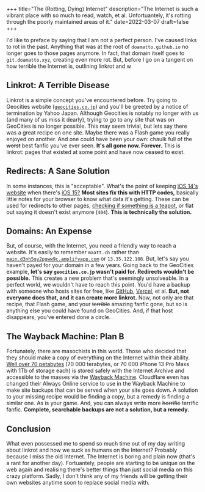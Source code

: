 +++
title="The (Rotting, Dying) Internet"
description="The Internet is such a vibrant place with so much to read, watch, et al. Unfortuantely, it's rotting through the poorly maintained areas of it."
date=2022-03-07
draft=false
+++

I'd like to preface by saying that I am not a perfect person. I've caused links to rot in the past. Anything that was at the root of `doamatto.github.io` no longer goes to those pages anymore. In fact, that domain itself goes to `git.doamatto.xyz`, creating even more rot. But, before I go on a tangent on how terrible the Internet is, outlining linkrot and w

## Linkrot: A Terrible Disease
Linkrot is a simple concept you've encountered before. Try going to Geocities website ([`geocities.co.jp`](http://geocities.co.jp)) and you'll be greeted by a notice of termination by Yahoo Japan. Although Geocities is notably no longer with us (and many of us miss it dearly), trying to go to any site that was on GeoCities is no longer possible. This may seem trivial, but lets say there was a great recipe on one site. Maybe there was a Flash game you really enjoyed on another. And one could have been your own: chaulk full of the ~~worst~~ best fanfic you've ever seen. **It's all gone now. Forever.** This is linkrot: pages that existed at some point and have now ceased to exist.

## Redirects: A Sane Solution

In some instances, this is "acceptable". What's the point of keeping [iOS 14's website](https://www.apple.com/ios/ios-14/) when there's [iOS 15?](https://www.apple.com/ios/ios-15/) **Most sites fix this with HTTP codes,** basically little notes for your browser to know what data it's getting. These can be used for redirects to other pages, [checking if something is a teapot](https://developer.mozilla.org/en-US/docs/Web/HTTP/Status/418), or flat out saying it doesn't exist anymore (`404`). **This is technically the solution.**
 
## Domains: An Expense
But, of course, with the Internet, you need a friendly way to reach a website. It's easily to remember `maatt.ch` rather than [`main.d3nh5gy2pgww9c.amplifyapp.com`](https://main.d3nh5gy2pgww9c.amplifyapp.com) or `13.35.122.108`. But, let's say you haven't payed for your domain in a few years. Going back to the GeoCities example, **let's say `geocities.co.jp` wasn't paid for. Redirects wouldn't be possible.** This creates a new problem that's seemingly unsolveable. In a perfect world, we wouldn't have to reach this point. You'd have a backup with someone who hosts sites for free, like [GitHub](https://pages.github.com), [Vercel](https://vercel.com), et al. **But, not everyone does that, and it can create more linkrot.** Now, not only are that recipe, that Flash game, and your ~~terrible~~ amazing fanfic gone, but so is anything else you could have found on GeoCities. And, if that host disappears, you've entered done a circle.

## The Wayback Machine: Plan B
Fortunately, there are masochists in this world. Those who decided that they should make a copy of everything on the Internet within their ability. [Well over 70 petabytes](https://web.archive.org/web/20201202065323/https://blog.adafruit.com/2020/12/01/donate-to-the-internet-archive-digital-library-of-free-borrowable-books-movies-music-wayback-machine-internetarchive/) (70 000 terabytes, or 70 000 iPhone 13 Pro Maxs with 1Tb of storage each) is stored safely with the Internet Archive and accessible to the masses via the [Wayback Machine](https://web.archive.org). Cloudflare even has changed their Always Online service to use in the Wayback Machine to make site backups that can be served when your site goes down. A solution to your missing recipe would be finding a copy, but a remedy is finding a similar one. As is your game. And, you can always write more ~~horrific~~ terrific fanfic. **Complete, searchable backups are not a solution, but a remedy.** 

## Conclusion
What even possessed me to spend so much time out of my day writing about linkrot and how we suck as humans on the Internet? Probably because I miss the old Internet. The Internet is boring and plain now (that's a rant for another day). Fortuantely, people are starting to be unique on the web again and realising there's better things than just social media on this crazy platform. Sadly, I don't think any of my friends will be getting their own websites anytime soon to replace social media with.
